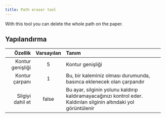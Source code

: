 ```yaml
---
title: Path eraser tool
---
```


With this tool you can delete the whole path on the paper.

## Yapılandırma

|          Özellik | Varsayılan | Tanım                                                                                                                              |
| ---------------: | :--------: | :--------------------------------------------------------------------------------------------------------------------------------- |
| Kontur genişliği |      5     | Kontur genişliği                                                                                                                   |
|   Kontur çarpanı |      1     | Bu, bir kaleminiz olması durumunda, basınca eklenecek olan çarpandır                                                               |
| Silgiyi dahil et |    false   | Bu ayar, silginin yolunu kaldırıp kaldıramayacağınızı kontrol eder. Kaldırılan silginin altındaki yol görüntülenir |
